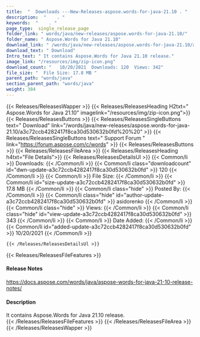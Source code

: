 ```yaml
---
title:  "  Downloads ---New-Releases-aspose.words-for-java-21.10 . " 
description:  "    . " 
keywords:  "    . " 
page_type:  single_release_page
folder_link: " words/java/new-releases/aspose.words-for-java-21.10/"
folder_name: " Aspose.Words for Java 21.10"
download_link: " /words/java/new-releases/aspose.words-for-java-21.10/a3c72ccb4282417f8ca30d530632b0fd"
download_text: " Download"
Intro_text: " It contains Aspose.Words for Java 21.10 release."
image_link: "/resources/img/zip-icon.png"
download_count: "   10/20/2021  Downloads: 120  Views: 342"
file_size: "  File Size: 17.8 MB "
parent_path: "words/java"
section_parent_path: "words/java"
weight: 384
---
```


{{< Releases/ReleasesWapper >}}
  {{< Releases/ReleasesHeading H2txt=" Aspose.Words for Java 21.10" imagelink="/resources/img/zip-icon.png">}}
  {{< Releases/ReleasesButtons >}}
    {{< Releases/ReleasesSingleButtons text=" Download" link="/words/java/new-releases/aspose.words-for-java-21.10/a3c72ccb4282417f8ca30d530632b0fd%20%20" >}}
    {{< Releases/ReleasesSingleButtons text=" Support Forum " link="https://forum.aspose.com/c/words" >}}
  {{< Releases/ReleasesButtons >}}
  {{< Releases/ReleasesFileArea >}}
    {{< Releases/ReleasesHeading h4txt="File Details">}}
    {{< Releases/ReleasesDetailsUl >}}
            {{< Common/li  >}} Downloads: {{< /Common/li >}} 
      {{< Common/li class="downloadcount" id="dwn-update-a3c72ccb4282417f8ca30d530632b0fd" >}} 120 {{< /Common/li >}} 
      {{< Common/li  >}} File Size: {{< /Common/li >}} 
      {{< Common/li id="size-update-a3c72ccb4282417f8ca30d530632b0fd" >}} 17.8 MB {{< /Common/li >}} 
      {{< Common/li  class="hide" >}} Posted By: {{< /Common/li >}} 
      {{< Common/li class="hide" id="author-update-a3c72ccb4282417f8ca30d530632b0fd" >}} asidorenko {{< /Common/li >}} 
      {{< Common/li class="hide"  >}} Views: {{< /Common/li >}} 
      {{< Common/li class="hide" id="view-update-a3c72ccb4282417f8ca30d530632b0fd" >}} 343 {{< /Common/li >}} 
      {{< Common/li  >}} Date Added: {{< /Common/li >}} 
      {{< Common/li id="added-update-a3c72ccb4282417f8ca30d530632b0fd" >}} 10/20/2021 {{< /Common/li >}} 

    {{< /Releases/ReleasesDetailsUl >}}

  {{< Releases/ReleasesFileFeatures >}}
      <h4>Release Notes</h4><div><a href="https://docs.aspose.com/words/java/aspose-words-for-java-21-10-release-notes/">https://docs.aspose.com/words/java/aspose-words-for-java-21-10-release-notes/</a></div><h4>Description</h4><div class="HTMLDescription">It contains Aspose.Words for Java 21.10 release.</div>
  {{< /Releases/ReleasesFileFeatures >}}
 {{< /Releases/ReleasesFileArea >}}
{{< /Releases/ReleasesWapper >}}


